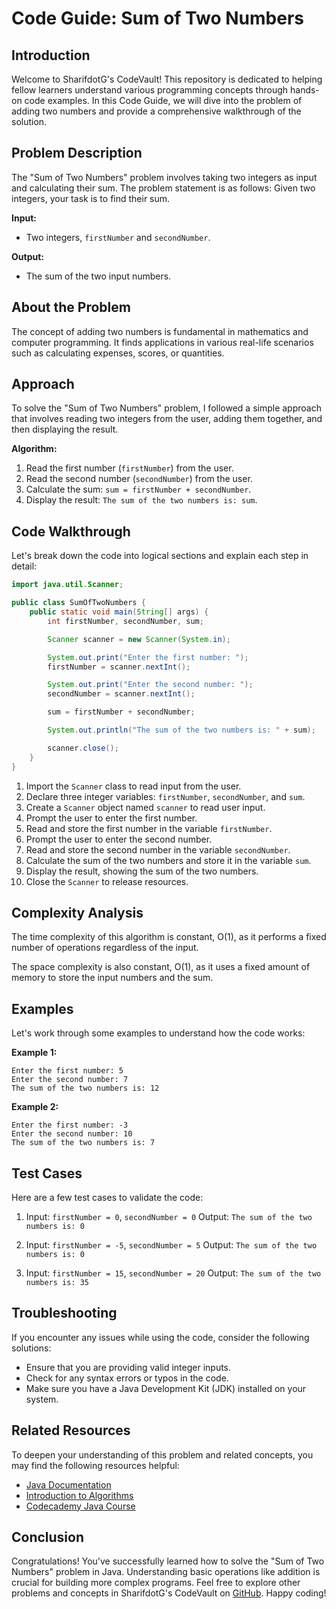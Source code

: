 # Code Guide: Sum of Two Numbers

## Introduction
Welcome to SharifdotG's CodeVault! This repository is dedicated to helping fellow learners understand various programming concepts through hands-on code examples. In this Code Guide, we will dive into the problem of adding two numbers and provide a comprehensive walkthrough of the solution.

## Problem Description
The "Sum of Two Numbers" problem involves taking two integers as input and calculating their sum. The problem statement is as follows:
Given two integers, your task is to find their sum.

**Input:**
- Two integers, `firstNumber` and `secondNumber`.

**Output:**
- The sum of the two input numbers.

## About the Problem
The concept of adding two numbers is fundamental in mathematics and computer programming. It finds applications in various real-life scenarios such as calculating expenses, scores, or quantities.

## Approach
To solve the "Sum of Two Numbers" problem, I followed a simple approach that involves reading two integers from the user, adding them together, and then displaying the result.

**Algorithm:**
1. Read the first number (`firstNumber`) from the user.
2. Read the second number (`secondNumber`) from the user.
3. Calculate the sum: `sum = firstNumber + secondNumber`.
4. Display the result: `The sum of the two numbers is: sum`.

## Code Walkthrough
Let's break down the code into logical sections and explain each step in detail:

```java
import java.util.Scanner;

public class SumOfTwoNumbers {
    public static void main(String[] args) {
        int firstNumber, secondNumber, sum;

        Scanner scanner = new Scanner(System.in);

        System.out.print("Enter the first number: ");
        firstNumber = scanner.nextInt();

        System.out.print("Enter the second number: ");
        secondNumber = scanner.nextInt();

        sum = firstNumber + secondNumber;

        System.out.println("The sum of the two numbers is: " + sum);

        scanner.close();
    }
}
```

1. Import the `Scanner` class to read input from the user.
2. Declare three integer variables: `firstNumber`, `secondNumber`, and `sum`.
3. Create a `Scanner` object named `scanner` to read user input.
4. Prompt the user to enter the first number.
5. Read and store the first number in the variable `firstNumber`.
6. Prompt the user to enter the second number.
7. Read and store the second number in the variable `secondNumber`.
8. Calculate the sum of the two numbers and store it in the variable `sum`.
9. Display the result, showing the sum of the two numbers.
10. Close the `Scanner` to release resources.

## Complexity Analysis
The time complexity of this algorithm is constant, O(1), as it performs a fixed number of operations regardless of the input.

The space complexity is also constant, O(1), as it uses a fixed amount of memory to store the input numbers and the sum.

## Examples
Let's work through some examples to understand how the code works:

**Example 1:**
```
Enter the first number: 5
Enter the second number: 7
The sum of the two numbers is: 12
```

**Example 2:**
```
Enter the first number: -3
Enter the second number: 10
The sum of the two numbers is: 7
```

## Test Cases
Here are a few test cases to validate the code:

1. Input: `firstNumber = 0`, `secondNumber = 0`
   Output: `The sum of the two numbers is: 0`

2. Input: `firstNumber = -5`, `secondNumber = 5`
   Output: `The sum of the two numbers is: 0`

3. Input: `firstNumber = 15`, `secondNumber = 20`
   Output: `The sum of the two numbers is: 35`

## Troubleshooting
If you encounter any issues while using the code, consider the following solutions:

- Ensure that you are providing valid integer inputs.
- Check for any syntax errors or typos in the code.
- Make sure you have a Java Development Kit (JDK) installed on your system.

## Related Resources
To deepen your understanding of this problem and related concepts, you may find the following resources helpful:

- [Java Documentation](https://docs.oracle.com/en/java/)
- [Introduction to Algorithms](https://mitpress.mit.edu/books/introduction-algorithms)
- [Codecademy Java Course](https://www.codecademy.com/learn/learn-java)

## Conclusion
Congratulations! You've successfully learned how to solve the "Sum of Two Numbers" problem in Java. Understanding basic operations like addition is crucial for building more complex programs. Feel free to explore other problems and concepts in SharifdotG's CodeVault on [GitHub](https://github.com/SharifdotG). Happy coding!